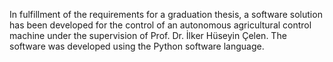   In fulfillment of the requirements for a graduation thesis, 
  a software solution has been developed for the control of 
  an autonomous agricultural control machine under the 
  supervision of Prof. Dr. İlker Hüseyin Çelen. 
  The software was developed using the Python software language.

